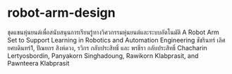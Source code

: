 # robot-arm-design

ชุดแขนหุ่นยนต์เพื่อสนับสนุนการเรียนรู้ทางวิศวกรรมหุ่นยนต์และระบบอัตโนมัติ
A Robot Arm Set to Support Learning in Robotics and Automation Engineering
ชัชรินทร์ เลิศยศบดินทร์1, ปัณยกร สิงห์ดวง,  รวิกร กลับประสิทธิ์  และ พรธีรา กลับประสิทธิ์ 
Chacharin Lertyosbordin, Panyakorn Singhadoung, Rawikorn Klabprasit, and Pawnteera Klabprasit 
